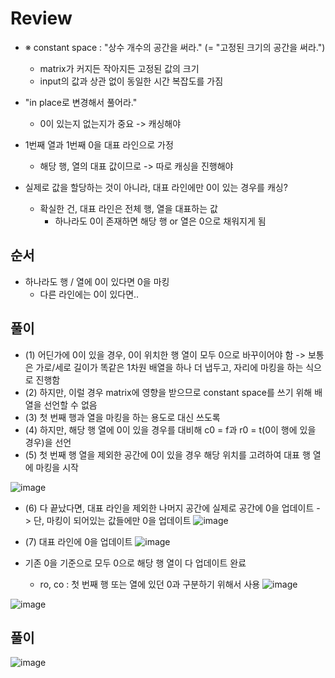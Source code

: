 # Review
- ※ constant space : "상수 개수의 공간을 써라." (= "고정된 크기의 공간을 써라.")
  - matrix가 커지든 작아지든 고정된 값의 크기
  - input의 값과 상관 없이 동일한 시간 복잡도를 가짐 

- "in place로 변경해서 풀어라."
  - 0이 있는지 없는지가 중요 -> 캐싱해야

- 1번째 열과 1번째 0을 대표 라인으로 가정
  - 해당 행, 열의 대표 값이므로 -> 따로 캐싱을 진행해야 
  
- 실제로 값을 할당하는 것이 아니라, 대표 라인에만 0이 있는 경우를 캐싱?
  - 확실한 건, 대표 라인은 전체 행, 열을 대표하는 값
    - 하나라도 0이 존재하면 해당 행 or 열은 0으로 채워지게 됨  
 
## 순서
- 하나라도 행 / 열에 0이 있다면 0을 마킹
  - 다른 라인에는 0이 있다면..

## 풀이
- (1) 어딘가에 0이 있을 경우, 0이 위치한 행 열이 모두 0으로 바꾸이어야 함 -> 보통은 가로/세로 길이가 똑같은 1차원 배열을 하나 더 냅두고, 자리에 마킹을 하는 식으로 진행함
- (2) 하지만, 이럴 경우 matrix에 영향을 받으므로 constant space를 쓰기 위해 배열을 선언할 수 없음
- (3) 첫 번째 행과 열을 마킹을 하는 용도로 대신 쓰도록
- (4) 하지만, 해당 행 열에 0이 있을 경우를 대비해 c0 = f과 r0 = t(0이 행에 있을 경우)을 선언
- (5) 첫 번째 행 열을 제외한 공간에 0이 있을 경우 해당 위치를 고려하여 대표 행 열에 마킹을 시작

![image](https://github.com/eunbileeme/algorithm/assets/103405457/f978d8a5-7751-438d-b44e-b8de599150b5)

- (6) 다 끝났다면, 대표 라인을 제외한 나머지 공간에 실제로 공간에 0을 업데이트 -> 단, 마킹이 되어있는 값들에만 0을 업데이트
![image](https://github.com/eunbileeme/algorithm/assets/103405457/d9cc705c-3132-4744-b0cf-27f6a5938cad)

- (7) 대표 라인에 0을 업데이트
![image](https://github.com/eunbileeme/algorithm/assets/103405457/fff562ed-3f66-4a16-aa11-f5e64bc38e36)

- 기존 0을 기준으로 모두 0으로 해당 행 열이 다 업데이트 완료
  - ro, co : 첫 번째 행 또는 열에 있던 0과 구분하기 위해서 사용 
![image](https://github.com/eunbileeme/algorithm/assets/103405457/b77291fb-bdc3-4214-9e09-88ba29c1861a)

![image](https://github.com/eunbileeme/algorithm/assets/103405457/4af74a43-ea50-417a-8ec0-95804ffa8e51)

## 풀이
![image](https://github.com/eunbileeme/algorithm/assets/103405457/3f12e85a-3efe-45f8-b88c-31a9e91ce947)
